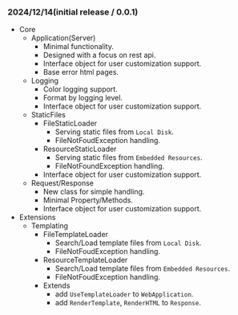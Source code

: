 ### 2024/12/14(initial release / 0.0.1)
- Core
  - Application(Server)
    - Minimal functionality.
    - Designed with a focus on rest api.
    - Interface object for user customization support.
    - Base error html pages.
  - Logging
    - Color logging support.
    - Format by logging level.
    - Interface object for user customization support.
  - StaticFiles
    - FileStaticLoader
      - Serving static files from `Local Disk`.
      - FileNotFoudException handling.
    - ResourceStaticLoader
      - Serving static files from `Embedded Resources`.
      - FileNotFoundException handling.
    - Interface object for user customization support.
  - Request/Response
    - New class for simple handling.
    - Minimal Property/Methods.
    - Interface object for user customization support.
- Extensions
  - Templating
    - FileTemplateLoader
      - Search/Load template files from `Local Disk`.
      - FileNotFoudException handling.
    - ResourceTemplateLoader
      - Search/Load template files from `Embedded Resources`.
      - FileNotFoudException handling.
    - Extends
      - add `UseTemplateLoader` to `WebApplication`.
      - add `RenderTemplate`, `RenderHTML` to `Response`.